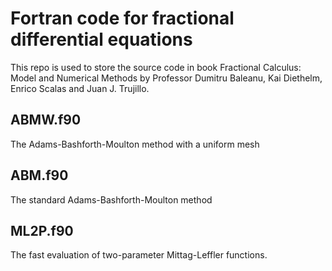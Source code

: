 # Fortran code for fractional differential equations

This repo is used to store the source code in book Fractional Calculus: Model and Numerical Methods by Professor Dumitru Baleanu, Kai Diethelm, Enrico Scalas and Juan J. Trujillo.

## ABMW.f90

The Adams-Bashforth-Moulton method with a uniform mesh

## ABM.f90

The standard Adams-Bashforth-Moulton method 

## ML2P.f90

The fast evaluation of two-parameter Mittag-Leffler functions.
